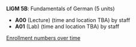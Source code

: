 **LIGM 5B**: Fundamentals of German (5 units)

- **A00** (Lecture) (time and location TBA) by staff
- **A01** (Lab) (time and location TBA) by staff

[Enrollment numbers over time](./LIGM5B.tsv)
